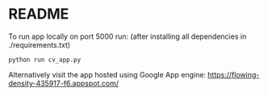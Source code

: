 # README

To run app locally on port 5000 run: (after installing all dependencies in ./requirements.txt)
```
python run cv_app.py
```

Alternatively visit the app hosted using Google App engine: https://flowing-density-435917-f6.appspot.com/
